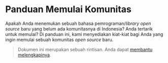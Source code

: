 # Panduan Memulai Komunitas

Apakah Anda menemukan sebuah bahasa pemrograman/_library_ _open source_ baru yang belum ada komunitasnya di Indonesia? Anda tertarik untuk memulai? Di panduan ini, kami menyediakan kiat-kiat bagi Anda yang ingin memulai sebuah komunitas _open source_ baru.

> Dokumen ini merupakan sebuah rintisan. Anda dapat [membantu melengkapinya](https://github.com/w3id/community-governance/issues/1).
